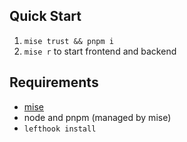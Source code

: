 ## Quick Start

1. `mise trust && pnpm i`
2. `mise r` to start frontend and backend

## Requirements

- [mise](https://mise.run)
- node and pnpm (managed by mise)
- `lefthook install`
